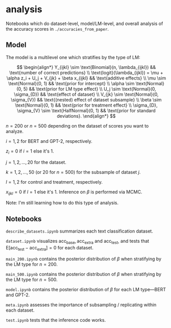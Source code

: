 # analysis

Notebooks which do dataset-level, model/LM-level, and overall analysis of the accuracy
scores in `./accuracies_from_paper`.


## Model

The model is a multilevel one which stratifies by the type of LM:

$$
\begin{align*}
Y_{ijkl} \sim \text{Binomial}(n, \lambda_{ijkl}) && \text{number of correct predictions} \\
\text{logit}(\lambda_{ijkl}) = \mu + \alpha z_i + U_j + V_{jk} + \beta x_{ijkl} && \text{additive effects} \\
\mu \sim \text{Normal}(0, 1) && \text{prior for intercept} \\
\alpha \sim \text{Normal}(0, 5) && \text{prior for LM type effect} \\
U_j \sim \text{Normal}(0, \sigma_{D}) && \text{effect of dataset} \\
V_{jk} \sim \text{Normal}(0, \sigma_{V}) && \text{(nested) effect of dataset subsample} \\
\beta \sim \text{Normal}(0, 1) && \text{prior for treatment effect} \\
\sigma_{D}, \sigma_{V} \sim \text{HalfNormal}(0, 1) && \text{prior for standard deviations}.
\end{align*}
$$

$n = 200$ or $n = 500$ depending on the dataset of scores you want to analyze.

$i = 1, 2$ for BERT and GPT-2, respectively.

$z_i = 0$ if $i = 1$ else it's $1$.

$j = 1, 2, \dots, 20$ for the dataset.

$k = 1, 2, \dots, 50$ (or $20$ for $n = 500$) for the subsample of dataset $j$.

$l = 1, 2$ for control and treatment, respectively.

$x_{ijkl} = 0$ if $l = 1$ else it's $1$. Inference on $\beta$ is performed via MCMC.

Note: I'm still learning how to do this type of analysis.


## Notebooks

`describe_datasets.ipynb` summarizes each text classification dataset.

`dataset.ipynb` visualizes
$\text{acc}_\text{base}, \text{acc}_\text{extra}$ and $\text{acc}_\text{test}$, and
tests that
$\text{E}[\text{acc}_\text{test} - \text{acc}_\text{extra}] = 0$
for each dataset.

`main_200.ipynb` contains the posterior distribution of $\beta$ when stratifying by the
LM type for $n = 200$.

`main_500.ipynb` contains the posterior distribution of $\beta$ when stratifying by the
LM type for $n = 500$.

`model.ipynb` contains the posterior distribution of $\beta$ for each LM type—BERT and
GPT-2.

`meta.ipynb` assesses the importance of subsampling / replicating within each dataset.

`test.ipynb` tests that the inference code works.

